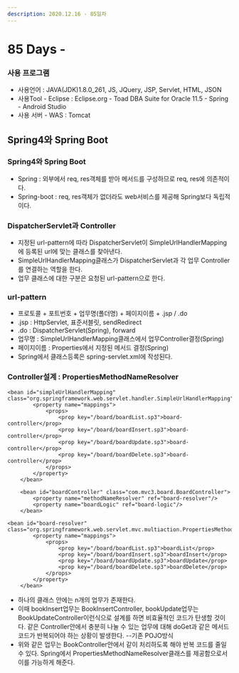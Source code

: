 ```yaml
---
description: 2020.12.16 - 85일차
---
```


# 85 Days -

### 사용 프로그램

* 사용언어 : JAVA\(JDK\)1.8.0\_261, JS, JQuery, JSP, Servlet, HTML, JSON
* 사용Tool  - Eclipse : Eclipse.org - Toad DBA Suite for Oracle 11.5 - Spring - Android Studio
* 사용 서버 - WAS : Tomcat

## Spring4와 Spring Boot

### Spring4와 Spring Boot

* Spring : 외부에서 req, res객체를 받아 메서드를 구성하므로 req, res에 의존적이다.
* Spring-boot : req, res객체가 없더라도 web서비스를 제공해 Spring보다 독립적이다.

### DispatcherServlet과 Controller

* 지정된 url-pattern에 따라 DispatcherServlet이 SimpleUrlHandlerMapping에 등록된 url에 맞는 클래스를 찾아낸다.
* SimpleUrlHandlerMapping클래스가 DispatcherServlet과 각 업무 Controller를 연결하는 역할을 한다.
* 업무 클래스에 대한 구분은 요청된 url-pattern으로 한다.

### url-pattern

* 프로토콜 + 포트번호 + 업무명\(폴더명\) + 페이지이름 + .jsp / .do
* .jsp : HttpServlet, 표준서블릿, sendRedirect
* .do : DispatcherServlet\(Spring\), forward
* 업무명 : SimpleUrlHandlerMapping클래스에서 업무Controller결정\(Spring\)
* 페이지이름 : Properties에서 지정된 메서드 결정\(Spring\)
* Spring에서 클래스등록은 spring-servlet.xml에 작성된다.

### Controller설계 : PropertiesMethodNameResolver

```markup
<bean id="simpleUrlHandlerMapping" class="org.springframework.web.servlet.handler.SimpleUrlHandlerMapping">
		<property name="mappings">
			<props>
				<prop key="/board/boardList.sp3">board-controller</prop>
				<prop key="/board/boardInsert.sp3">board-controller</prop>
				<prop key="/board/boardUpdate.sp3">board-controller</prop>
				<prop key="/board/boardDelete.sp3">board-controller</prop>
			</props>
		</property>
	</bean>   
	
	<bean id="boardController" class="com.mvc3.board.BoardController">
		<property name="methodNameResolver" ref="board-resolver"/>
		<property name="boardLogic" ref="board-logic"/>
	</bean>
	
<bean id="board-resolver" class="org.springframework.web.servlet.mvc.multiaction.PropertiesMethodNameResolver">
		<property name="mappings">
			<props>
				<prop key="/board/boardList.sp3">boardList</prop>
				<prop key="/board/boardInsert.sp3">boardInsert</prop>
				<prop key="/board/boardUpdate.sp3">boardUpdate</prop>
				<prop key="/board/boardDelete.sp3">boardDelete</prop>
			</props>
		</property>
	</bean>
```

* 하나의 클래스 안에는 n개의 업무가 존재한다.
* 이때 bookInsert업무는 BookInsertController, bookUpdate업무는 BookUpdateController이런식으로 설계를 하면 비효율적인 코드가 탄생할 것이다. 같은 Controller안에서 충분히 나눌 수 있는 업무에 대해 doGet과 같은 메서드 코드가 반복되어야 하는 상황이 발생한다. --기존 POJO방식
* 위와 같은 업무는 BookController안에서 같이 처리하도록 해야 반복 코드를 줄일 수 있다. Spring에서 PropertiesMethodNameResolver클래스를 제공함으로서 이를 가능하게 해준다.

